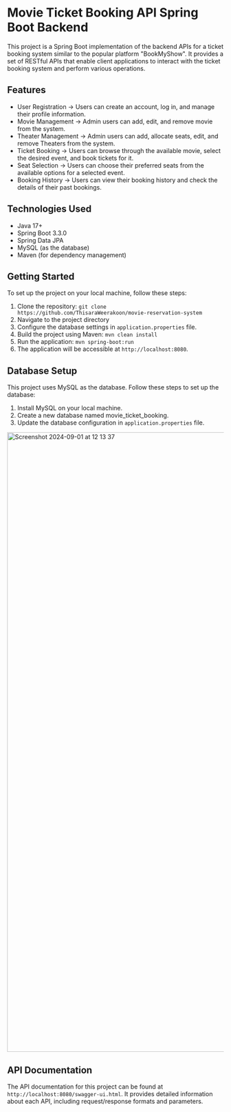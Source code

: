 # Movie Ticket Booking API Spring Boot Backend

This project is a Spring Boot implementation of the backend APIs for a ticket booking system similar to the popular platform "BookMyShow". It provides a set of RESTful APIs that enable client applications to interact with the ticket booking system and perform various operations.

## Features
* User Registration -> Users can create an account, log in, and manage their profile information.
* Movie Management -> Admin users can add, edit, and remove movie from the system.
* Theater Management -> Admin users can add, allocate seats, edit, and remove Theaters from the system.
* Ticket Booking -> Users can browse through the available movie, select the desired event, and book tickets for it.
* Seat Selection -> Users can choose their preferred seats from the available options for a selected event.
* Booking History -> Users can view their booking history and check the details of their past bookings.

## Technologies Used
* Java 17+
* Spring Boot 3.3.0 
* Spring Data JPA
* MySQL (as the database)
* Maven (for dependency management)

## Getting Started
To set up the project on your local machine, follow these steps:

1. Clone the repository: `git clone https://github.com/ThisaraWeerakoon/movie-reservation-system`
2. Navigate to the project directory
3. Configure the database settings in `application.properties` file.
4. Build the project using Maven: `mvn clean install`
5. Run the application: `mvn spring-boot:run`
6. The application will be accessible at `http://localhost:8080`.

## Database Setup
This project uses MySQL as the database. Follow these steps to set up the database:
1. Install MySQL on your local machine.
2. Create a new database named movie_ticket_booking.
3. Update the database configuration in `application.properties` file.
<img width="1438" alt="Screenshot 2024-09-01 at 12 13 37" src="https://github.com/user-attachments/assets/679d9370-9b92-4701-a70a-e3a2e2c013f4">

## API Documentation
The API documentation for this project can be found at `http://localhost:8080/swagger-ui.html`. It provides detailed information about each API, including request/response formats and parameters.

